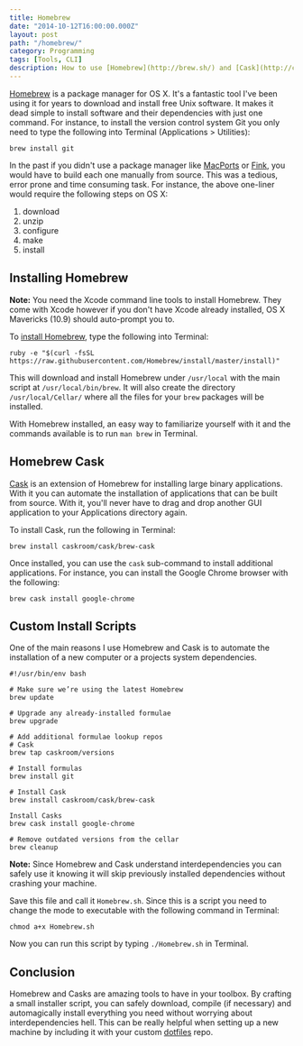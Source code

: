```yaml
---
title: Homebrew
date: "2014-10-12T16:00:00.000Z"
layout: post
path: "/homebrew/"
category: Programming
tags: [Tools, CLI]
description: How to use [Homebrew](http://brew.sh/) and [Cask](http://caskroom.io/) for OS X dependency management and automate installation with a custom `Homebrew.sh` file.
---
```


[Homebrew][] is a package manager for OS X. It's a fantastic tool I've been using it for years to download and install free Unix software. It makes it dead simple to install software and their dependencies with just one command. For instance, to install the version control system Git you only need to type the following into Terminal (Applications > Utilities):

```shell
brew install git
```

In the past if you didn't use a package manager like [MacPorts][] or [Fink][], you would have to build each one manually from source. This was a tedious, error prone and time consuming task. For instance, the above one-liner would require the following steps on OS X:

  1. download
  2. unzip
  3. configure
  4. make
  5. install

## Installing Homebrew

<div class="alert note">
  <strong>Note:</strong> You need the Xcode command line tools to install Homebrew. They come with Xcode however if you don't have Xcode already installed, OS X Mavericks (10.9) should auto-prompt you to.
</div>

To [install Homebrew][], type the following into Terminal:

```shell
ruby -e "$(curl -fsSL https://raw.githubusercontent.com/Homebrew/install/master/install)"
```

This will download and install Homebrew under `/usr/local` with the main script at `/usr/local/bin/brew`. It will also create the directory `/usr/local/Cellar/` where all the files for your `brew` packages will be installed.

With Homebrew installed, an easy way to familiarize yourself with it and the commands available is to run `man brew` in Terminal.

## Homebrew Cask

[Cask][] is an extension of Homebrew for installing large binary applications. With it you can automate the installation of applications that can be built from source. With it, you'll never have to drag and drop another GUI application to your Applications directory again.

To install Cask, run the following in Terminal:

```shell
brew install caskroom/cask/brew-cask
```

Once installed, you can use the `cask` sub-command to install additional applications. For instance, you can install the Google Chrome browser with the following:

```shell
brew cask install google-chrome
```

## Custom Install Scripts

One of the main reasons I use Homebrew and Cask is to automate the installation of a new computer or a projects system dependencies.

```shell
#!/usr/bin/env bash

# Make sure we’re using the latest Homebrew
brew update

# Upgrade any already-installed formulae
brew upgrade

# Add additional formulae lookup repos
# Cask
brew tap caskroom/versions

# Install formulas
brew install git

# Install Cask
brew install caskroom/cask/brew-cask

Install Casks
brew cask install google-chrome

# Remove outdated versions from the cellar
brew cleanup
```

<div class="alert note">
  <strong>Note:</strong> Since Homebrew and Cask understand interdependencies you can safely use it knowing it will skip previously installed dependencies without crashing your machine.
</div>

Save this file and call it `Homebrew.sh`. Since this is a script you need to change the mode to executable with the following command in Terminal:

```shell
chmod a+x Homebrew.sh
```

Now you can run this script by typing `./Homebrew.sh` in Terminal.

## Conclusion

Homebrew and Casks are amazing tools to have in your toolbox. By crafting a small installer script, you can safely download, compile (if necessary) and automagically install everything you need without worrying about interdependencies hell. This can be really helpful when setting up a new machine by including it with your custom [dotfiles][] repo.

[Homebrew]: http://brew.sh/
[MacPorts]: http://www.macports.org/
[Fink]: http://www.finkproject.org/
[install Homebrew]: http://brew.sh/#install
[dotfiles]: https://github.com/urban/dotfiles
[Cask]: http://caskroom.io/

